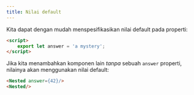 ```yaml
---
title: Nilai default
---
```


Kita dapat dengan mudah menspesifikasikan nilai default pada properti:

```html
<script>
	export let answer = 'a mystery';
</script>
```

Jika kita menambahkan komponen lain *tanpa* sebuah `answer` properti, nilainya akan menggunakan nilai default:

```html
<Nested answer={42}/>
<Nested/>
```
